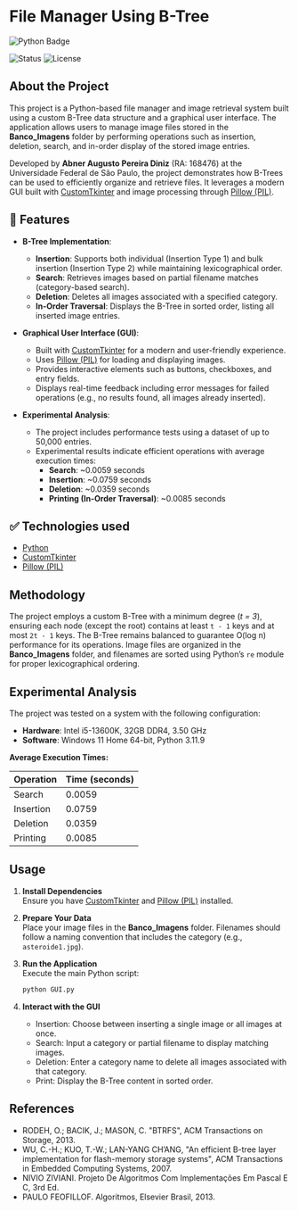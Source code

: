 # File Manager Using B-Tree

![Python Badge](https://img.shields.io/badge/Python-orange?style=for-the-badge&logo=python)

![Status](https://img.shields.io/badge/Status-Completed-green)  ![License](https://img.shields.io/badge/License-MIT-yellow.svg) 

## About the Project
This project is a Python-based file manager and image retrieval system built using a custom B-Tree data structure and a graphical user interface. The application allows users to manage image files stored in the **Banco_Imagens** folder by performing operations such as insertion, deletion, search, and in-order display of the stored image entries.

Developed by **Abner Augusto Pereira Diniz** (RA: 168476) at the Universidade Federal de São Paulo, the project demonstrates how B-Trees can be used to efficiently organize and retrieve files. It leverages a modern GUI built with [CustomTkinter](https://github.com/TomSchimansky/CustomTkinter) and image processing through [Pillow (PIL)](https://python-pillow.org/).

## :hammer: Features

- **B-Tree Implementation**:  
  - **Insertion**: Supports both individual (Insertion Type 1) and bulk insertion (Insertion Type 2) while maintaining lexicographical order.
  - **Search**: Retrieves images based on partial filename matches (category-based search).
  - **Deletion**: Deletes all images associated with a specified category.
  - **In-Order Traversal**: Displays the B-Tree in sorted order, listing all inserted image entries.

- **Graphical User Interface (GUI)**:  
  - Built with [CustomTkinter](https://github.com/TomSchimansky/CustomTkinter) for a modern and user-friendly experience.
  - Uses [Pillow (PIL)](https://python-pillow.org/) for loading and displaying images.
  - Provides interactive elements such as buttons, checkboxes, and entry fields.
  - Displays real-time feedback including error messages for failed operations (e.g., no results found, all images already inserted).

- **Experimental Analysis**:  
  - The project includes performance tests using a dataset of up to 50,000 entries.
  - Experimental results indicate efficient operations with average execution times:
    - **Search**: ~0.0059 seconds
    - **Insertion**: ~0.0759 seconds
    - **Deletion**: ~0.0359 seconds
    - **Printing (In-Order Traversal)**: ~0.0085 seconds

## ✅ Technologies used

- [Python](https://www.python.org/)
- [CustomTkinter](https://github.com/TomSchimansky/CustomTkinter)
- [Pillow (PIL)](https://python-pillow.org/)

## Methodology

The project employs a custom B-Tree with a minimum degree (*t = 3*), ensuring each node (except the root) contains at least `t - 1` keys and at most `2t - 1` keys. The B-Tree remains balanced to guarantee O(log n) performance for its operations. Image files are organized in the **Banco_Imagens** folder, and filenames are sorted using Python’s `re` module for proper lexicographical ordering.

## Experimental Analysis

The project was tested on a system with the following configuration:
- **Hardware**: Intel i5-13600K, 32GB DDR4, 3.50 GHz
- **Software**: Windows 11 Home 64-bit, Python 3.11.9

**Average Execution Times:**

| Operation   | Time (seconds) |
|-------------|----------------|
| Search      | 0.0059         |
| Insertion   | 0.0759         |
| Deletion    | 0.0359         |
| Printing    | 0.0085         |

## Usage

1. **Install Dependencies**  
   Ensure you have [CustomTkinter](https://github.com/TomSchimansky/CustomTkinter) and [Pillow (PIL)](https://python-pillow.org/) installed.

2. **Prepare Your Data**  
   Place your image files in the **Banco_Imagens** folder. Filenames should follow a naming convention that includes the category (e.g., `asteroide1.jpg`).

3. **Run the Application**  
   Execute the main Python script:

   ```bash
   python GUI.py
   
4. **Interact with the GUI**
    - Insertion: Choose between inserting a single image or all images at once.
    - Search: Input a category or partial filename to display matching images.
    - Deletion: Enter a category name to delete all images associated with that category.
    - Print: Display the B-Tree content in sorted order.

## References
  - RODEH, O.; BACIK, J.; MASON, C. "BTRFS", ACM Transactions on Storage, 2013.
  - WU, C.-H.; KUO, T.-W.; LAN-YANG CH’ANG, "An efficient B-tree layer implementation for flash-memory storage systems", ACM Transactions in Embedded Computing Systems, 2007.
  - NIVIO ZIVIANI. Projeto De Algoritmos Com Implementações Em Pascal E C, 3rd Ed.
  - PAULO FEOFILLOF. Algoritmos, Elsevier Brasil, 2013.
